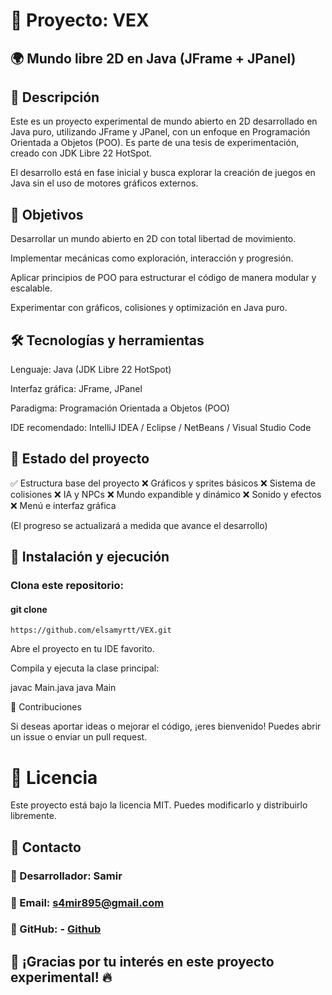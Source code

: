 # 📜 Proyecto: VEX

## 🌍 Mundo libre 2D en Java (JFrame + JPanel)

## 📝 Descripción

Este es un proyecto experimental de mundo abierto en 2D desarrollado en Java puro, utilizando JFrame y JPanel, con un enfoque en Programación Orientada a Objetos (POO). 
Es parte de una tesis de experimentación, creado con JDK Libre 22 HotSpot.

El desarrollo está en fase inicial y busca explorar la creación de juegos en Java sin el uso de motores gráficos externos.

## 🎯 Objetivos

Desarrollar un mundo abierto en 2D con total libertad de movimiento.

Implementar mecánicas como exploración, interacción y progresión.

Aplicar principios de POO para estructurar el código de manera modular y escalable.

Experimentar con gráficos, colisiones y optimización en Java puro.

## 🛠️ Tecnologías y herramientas

Lenguaje: Java (JDK Libre 22 HotSpot)

Interfaz gráfica: JFrame, JPanel

Paradigma: Programación Orientada a Objetos (POO)

IDE recomendado: IntelliJ IDEA / Eclipse / NetBeans / Visual Studio Code

## 🚧 Estado del proyecto

✅ Estructura base del proyecto
❌ Gráficos y sprites básicos
❌ Sistema de colisiones
❌ IA y NPCs
❌ Mundo expandible y dinámico
❌ Sonido y efectos
❌ Menú e interfaz gráfica

(El progreso se actualizará a medida que avance el desarrollo)

## 📌 Instalación y ejecución

### Clona este repositorio:

#### git clone 
```http
https://github.com/elsamyrtt/VEX.git
```

Abre el proyecto en tu IDE favorito.

Compila y ejecuta la clase principal:

javac Main.java
java Main

🤝 Contribuciones

Si deseas aportar ideas o mejorar el código, ¡eres bienvenido! Puedes abrir un issue o enviar un pull request.

# 📜 Licencia

Este proyecto está bajo la licencia MIT. Puedes modificarlo y distribuirlo libremente.

## 📧 Contacto

### 📌 Desarrollador: Samir
### 📌 Email: s4mir895@gmail.com
### 📌 GitHub: - [Github](https://github.com/elsamyrtt)

## 🚀 ¡Gracias por tu interés en este proyecto experimental! 🔥
